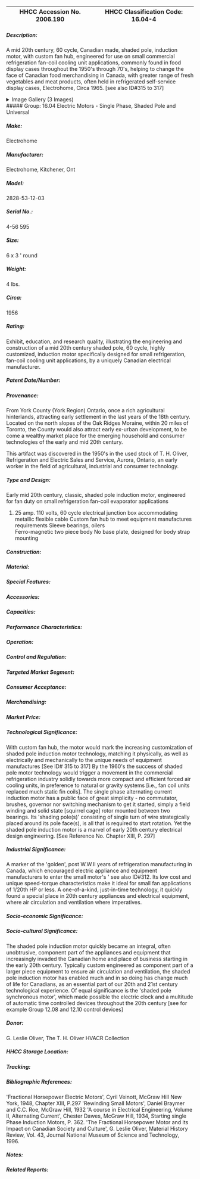 | **HHCC Accession No. 2006.190** |**HHCC Classification Code:  16.04-4**|
| ----------- | ----------- |
##### Description:
A mid 20th century, 60 cycle, Canadian made, shaded pole, induction motor, with custom fan hub, engineered for use on small commercial refrigeration fan-coil cooling unit applications, commonly found in food display cases throughout the 1950's through 70's,  helping to change the face of Canadian food merchandising in Canada, with greater range of fresh vegetables and meat products, often held in refrigerated self-service display cases, Electrohome, Circa 1965. [see also ID#315 to 317]


<details>
	<summary>Image Gallery (3 Images)</summary>
<div class="gallery gallery-wrapper--full" contenteditable="false" data-is-empty="false" data-translation="Add images" data-columns="6">
<figure class="gallery__item"><a href="#DOMAIN_NAME#gallery/16.04-4.jpg" data-size="1871x984"><img src="#DOMAIN_NAME#gallery/16.04-4-thumbnail.jpg" alt=""></a></figure>
<figure class="gallery__item"><a href="#DOMAIN_NAME#gallery/16.04-4a.jpg" data-size="1916x1463"><img src="#DOMAIN_NAME#gallery/16.04-4a-thumbnail.jpg" alt=""></a></figure>
<figure class="gallery__item"><a href="#DOMAIN_NAME#gallery/16.04-4b.jpg" data-size="1108x1592"><img src="#DOMAIN_NAME#gallery/16.04-4b-thumbnail.jpg" alt=""></a></figure>
</div>
</details>
##### Group:
16.04 Electric Motors - Single Phase, Shaded Pole and Universal

##### Make:
Electrohome

##### Manufacturer:
Electrohome, Kitchener, Ont

##### Model:
2828-53-12-03

##### Serial No.:
4-56 595

##### Size:
6 x 3 ' round

##### Weight:
4 lbs.

##### Circa:
1956

##### Rating:
Exhibit, education, and research quality, illustrating the engineering and construction of a mid 20th century shaded pole, 60 cycle, highly customized, induction motor specifically designed for small refrigeration, fan-coil cooling unit applications, by a uniquely Canadian electrical manufacturer.

##### Patent Date/Number:


##### Provenance:
From York County (York Region) Ontario, once a rich agricultural hinterlands, attracting early settlement in the last years of the 18th century. Located on the north slopes of the Oak Ridges Moraine, within 20 miles of Toronto, the County would also attract early ex-urban development, to be come a wealthy market place for the emerging household and consumer technologies of the early and mid 20th century. 

This artifact was discovered in the 1950's in the used stock of T. H. Oliver, Refrigeration and Electric Sales and Service, Aurora, Ontario, an early worker in the field of agricultural, industrial and consumer technology.

##### Type and Design:
Early mid 20th century, classic, shaded pole induction motor, engineered for fan duty on small refrigeration fan-coil evaporator applications 
1. 25 amp.
110 volts, 60 cycle
electrical junction box accommodating metallic flexible cable 
Custom fan hub to meet equipment manufactures requirements 
Sleeve bearings, oilers  
Ferro-magnetic two piece body 
No base plate, designed for body strap mounting

##### Construction:


##### Material:


##### Special Features:


##### Accessories:


##### Capacities:


##### Performance Characteristics:


##### Operation:


##### Control and Regulation:


##### Targeted Market Segment:


##### Consumer Acceptance:


##### Merchandising:


##### Market Price:


##### Technological Significance:
With custom fan hub, the motor would mark the increasing customization of shaded pole induction motor technology, matching it physically, as well as electrically and mechanically to the unique needs of equipment manufactures [See ID# 315 to 317]
By the 1960's the success of shaded pole motor technology would trigger a movement in the commercial refrigeration industry solidly towards more compact and efficient forced air cooling units, in preference to natural or gravity systems [i.e., fan coil units replaced much static fin coils]. 
The single phase alternating current induction motor has a public face of great simplicity - no commutator, brushes, governor nor switching mechanism to get it started, simply a field winding and solid state [squirrel cage] rotor mounted between two bearings. Its 'shading pole(s)' consisting of single turn of wire strategically placed around its pole face(s), is all that is required to start rotation. Yet the shaded pole induction motor is a marvel of early 20th century electrical design engineering. [See Reference No. Chapter XIII, P. 297]

##### Industrial Significance:
A marker of the 'golden', post W.W.II years of refrigeration manufacturing in Canada, which encouraged electric appliance and equipment manufacturers to enter the small motor's  ' see also ID#312.
Its low cost and unique speed-torque characteristics make it ideal for small fan applications of 1/20th HP or less. A one-of-a-kind, just-in-time technology, it quickly found a special place in 20th century appliances and electrical equipment, where air circulation and ventilation where imperatives.

##### Socio-economic Significance:


##### Socio-cultural Significance:
The shaded pole induction motor quickly became an integral, often unobtrusive, component part of the appliances and equipment that increasingly invaded the Canadian home and place of business starting in the early 20th century. Typically custom engineered as component part of a larger piece equipment to ensure air circulation and ventilation, the shaded pole induction motor has enabled much and in so doing has change much of life for Canadians, as an essential part of our 20th and 21st century technological experience.
Of equal significance is the 'shaded pole synchronous motor', which made possible the electric clock and a multitude of automatic time controlled devices throughout the 20th century [see for example Group 12.08 and 12.10 control devices]

##### Donor:
G. Leslie Oliver, The T. H. Oliver HVACR Collection

##### HHCC Storage Location:


##### Tracking:


##### Bibliographic References:
'Fractional Horsepower Electric Motors', Cyril Veinott, McGraw Hill New York, 1948, Chapter XIII, P.297
'Rewinding Small Motors', Daniel Braymer and C.C. Roe, McGraw Hill, 1932
 'A course in Electrical Engineering, Volume II, Alternating Current', Chester Dawes, McGraw Hill, 1934, Starting single Phase Induction Motors, P. 362.
'The Fractional Horsepower Motor and its Impact on Canadian Society and Culture', G. Leslie Oliver, Material History Review, Vol. 43, Journal National Museum of Science and Technology, 1996.

##### Notes:


##### Related Reports:

